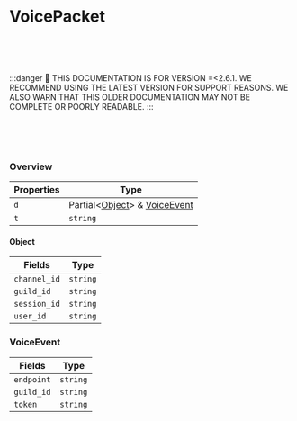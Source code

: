 # VoicePacket

<br/><br/><br/>

:::danger
🚨 THIS DOCUMENTATION IS FOR VERSION =\<2.6.1. WE RECOMMEND USING THE LATEST VERSION FOR SUPPORT REASONS. WE ALSO WARN THAT THIS OLDER DOCUMENTATION MAY NOT BE COMPLETE OR POORLY READABLE.
:::

<br/><br/><br/>

### Overview

| Properties | Type                                                    |
| ---------- | ------------------------------------------------------- |
| `d`        | Partial\<[Object](#object)> & [VoiceEvent](#voiceevent) |
| `t`        | `string`                                                |

#### Object

| Fields       | Type     |
| ------------ | -------- |
| `channel_id` | `string` |
| `guild_id`   | `string` |
| `session_id` | `string` |
| `user_id`    | `string` |

### VoiceEvent

| Fields     | Type     |
| ---------- | -------- |
| `endpoint` | `string` |
| `guild_id` | `string` |
| `token`    | `string` |
